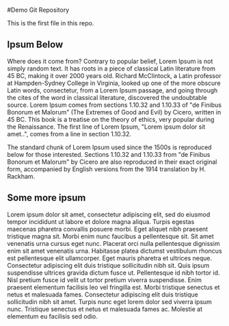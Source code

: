 #Demo Git Repository

This is the first file in this repo.

## Ipsum Below

Where does it come from?
Contrary to popular belief, Lorem Ipsum is not simply random text. It has roots in a piece of classical Latin literature from 45 BC, making it over 2000 years old. Richard McClintock, a Latin professor at Hampden-Sydney College in Virginia, looked up one of the more obscure Latin words, consectetur, from a Lorem Ipsum passage, and going through the cites of the word in classical literature, discovered the undoubtable source. Lorem Ipsum comes from sections 1.10.32 and 1.10.33 of "de Finibus Bonorum et Malorum" (The Extremes of Good and Evil) by Cicero, written in 45 BC. This book is a treatise on the theory of ethics, very popular during the Renaissance. The first line of Lorem Ipsum, "Lorem ipsum dolor sit amet..", comes from a line in section 1.10.32.

The standard chunk of Lorem Ipsum used since the 1500s is reproduced below for those interested. Sections 1.10.32 and 1.10.33 from "de Finibus Bonorum et Malorum" by Cicero are also reproduced in their exact original form, accompanied by English versions from the 1914 translation by H. Rackham.

## Some more ipsum

Lorem ipsum dolor sit amet, consectetur adipiscing elit, sed do eiusmod tempor incididunt ut labore et dolore magna aliqua. Turpis egestas maecenas pharetra convallis posuere morbi. Eget aliquet nibh praesent tristique magna sit. Morbi enim nunc faucibus a pellentesque sit. Sit amet venenatis urna cursus eget nunc. Placerat orci nulla pellentesque dignissim enim sit amet venenatis urna. Habitasse platea dictumst vestibulum rhoncus est pellentesque elit ullamcorper. Eget mauris pharetra et ultrices neque. Consectetur adipiscing elit duis tristique sollicitudin nibh sit. Quis ipsum suspendisse ultrices gravida dictum fusce ut. Pellentesque id nibh tortor id. Nisl pretium fusce id velit ut tortor pretium viverra suspendisse. Enim praesent elementum facilisis leo vel fringilla est. Morbi tristique senectus et netus et malesuada fames. Consectetur adipiscing elit duis tristique sollicitudin nibh sit amet. Turpis nunc eget lorem dolor sed viverra ipsum nunc. Tristique senectus et netus et malesuada fames ac. Molestie at elementum eu facilisis sed odio.


